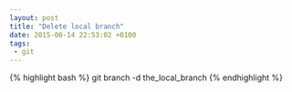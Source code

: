 ```yaml
---
layout: post
title: "Delete local branch"
date: 2015-06-14 22:53:02 +0100
tags:
 - git
---
```



{% highlight bash %}
git branch -d the_local_branch
{% endhighlight %}

